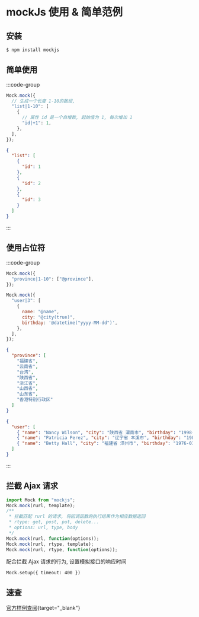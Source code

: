 # mockJs 使用 & 简单范例

## 安装

```sh
$ npm install mockjs
```

## 简单使用

:::code-group

```js [template]
Mock.mock({
  // 生成一个长度 1-10的数组,
  "list|1-10": [
    {
      // 属性 id 是一个自增数, 起始值为 1, 每次增加 1
      "id|+1": 1,
    },
  ],
});
```

```json [result]
{
  "list": [
    {
      "id": 1
    },
    {
      "id": 2
    },
    {
      "id": 3
    }
  ]
}
```

:::

## 使用占位符

:::code-group

```js [template]
Mock.mock({
  "province|1-10": ["@province"],
});

Mock.mock({
  "user|3": [
    {
      name: "@name",
      city: "@city(true)",
      birthday: '@datetime("yyyy-MM-dd")',
    },
  ],
});
```

```json [result]
{
  "province": [
    "福建省",
    "云南省",
    "台湾",
    "陕西省",
    "浙江省",
    "山西省",
    "山东省",
    "香港特别行政区"
  ]
}

{
  "user": [
    { "name": "Nancy Wilson", "city": "陕西省 渭南市", "birthday": "1998-08-06" },
    { "name": "Patricia Perez", "city": "辽宁省 本溪市", "birthday": "1982-06-24" },
    { "name": "Betty Hall", "city": "福建省 漳州市", "birthday": "1976-01-20" }
  ]
}
```

:::

## 拦截 Ajax 请求

```js
import Mock from "mockjs";
Mock.mock(rurl, template);
/**
 * 拦截匹配 rurl 的请求, 将回调函数的执行结果作为相应数据返回
 * rtype: get, post, put, delete...
 * options: url, type, body
 */
Mock.mock(rurl, function(options));
Mock.mock(rurl, rtype, template);
Mock.mock(rurl, rtype, function(options));
```

配合拦截 Ajax 请求的行为, 设置模拟接口的响应时间

`Mock.setup({ timeout: 400 })`

## 速查

[官方样例查阅](http://mockjs.com/examples.html){target="_blank"}
